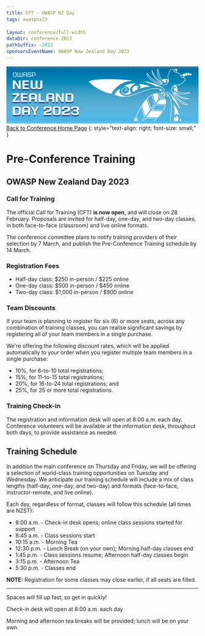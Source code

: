 ```yaml
---
title: CFT - OWASP NZ Day
tags: owaspnz23

layout: conference/full-width
dataDir: conference-2023
pathSuffix: -2023
sponsorsEventName: OWASP New Zealand Day 2023
---
```


[![Web Banner](/assets/images/2023_Banner_Graphic.jpg)](/conference/)   
[Back to Conference Home Page](index.md)
{: style="text-align: right; font-size: small;" }

# Pre-Conference Training

## OWASP New Zealand Day 2023

### Call for Training

The official Call for Training (CFT) **is now open**, and will close on 28 February. Proposals are invited for half-day, one-day, and two-day classes, in both face-to-face (classroom) and live online formats. 

The conference committee plans to notify training providers of their selection by 7 March, and publish the Pre-Conference Training schedule by 14 March.

### Registration Fees 

* Half-day class: $250 in-person / $225 online
* One-day class: $500 in-person / $450 online
* Two-day class: $1,000 in-person / $900 online

### Team Discounts

If your team is planning to register for six (6) or more seats, across any combination of training classes, you can realise significant savings by registering all of your team members in a single purchase. 

We're offering the following discount rates, which will be applied automatically to your order when you register multiple team members in a single purchase:

* 10%, for 6-to-10 total registrations;
* 15%, for 11-to-15 total registrations; 
* 20%, for 16-to-24 total registrations; and
* 25%, for 25 or more total registrations.

### Training Check-in

The registration and information desk will open at 8:00 a.m. each day. Conference volunteers will be available at the information desk, throughout both days, to provide assistance as needed.

## Training Schedule

In addition the main conference on Thursday and Friday, we will be offering a selection of world-class training opportunities on Tuesday and Wednesday. We anticipate our training schedule will include a mix of class lengths (half-day, one-day, and two-day) and formats (face-to-face, instructor-remote, and live online).

Each day, regardless of format, classes will follow this schedule (all times are NZST):

* 8:00 a.m.  - Check-in desk opens; online class sessions started for support
* 8:45 a.m.  - Class sessions start
* 10:15 a.m. - Morning Tea
* 12:30 p.m. - Lunch Break (on your own); Morning half-day classes end
* 1:45 p.m.  - Class sessions resume; Afternoon half-day classes begin
* 3:15 p.m.  - Afternoon Tea
* 5:30 p.m.  - Classes end

**NOTE:** Registration for some classes may close earlier, if all seats are filled. 

-------------

Spaces will fill up fast, so get in quickly!   

Check-in desk will open at 8:00 a.m. each day   

Morning and afternoon tea breaks will be provided; lunch will be on your own.

